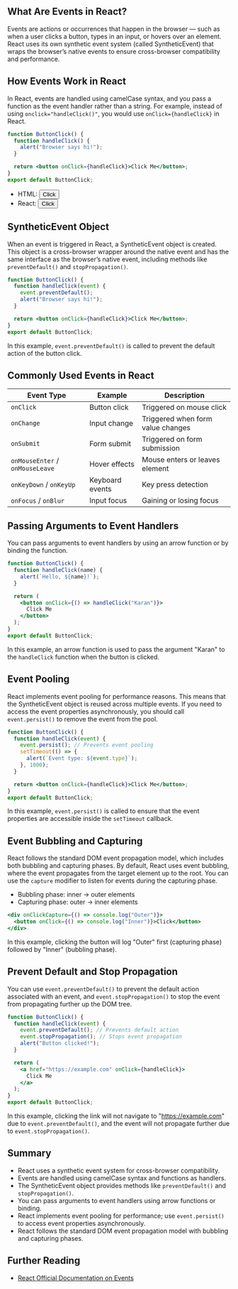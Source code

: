 ## What Are Events in React?
Events are actions or occurrences that happen in the browser — such as when a user clicks a button, types in an input, or hovers over an element.
React uses its own synthetic event system (called SyntheticEvent) that wraps the browser’s native events to ensure cross-browser compatibility and performance.

## How Events Work in React
In React, events are handled using camelCase syntax, and you pass a function as the event handler rather than a string. For example, instead of using `onclick="handleClick()"`, you would use `onClick={handleClick}` in React.

```jsx
function ButtonClick() {
  function handleClick() {
    alert("Browser says hi!");
  }

  return <button onClick={handleClick}>Click Me</button>;
}
export default ButtonClick;
```
- HTML: <button onclick="handleClick()">Click</button>
- React: <button onClick={handleClick}>Click</button>

## SyntheticEvent Object
When an event is triggered in React, a SyntheticEvent object is created. This object is a cross-browser wrapper around the native event and has the same interface as the browser’s native event, including methods like `preventDefault()` and `stopPropagation()`.

```jsx 
function ButtonClick() {
  function handleClick(event) {
    event.preventDefault();
    alert("Browser says hi!");
  }

  return <button onClick={handleClick}>Click Me</button>;
}
export default ButtonClick;
```
In this example, `event.preventDefault()` is called to prevent the default action of the button click.

## Commonly Used Events in React
| Event Type                      | Example         | Description                       |
| ------------------------------- | --------------- | --------------------------------- |
| `onClick`                       | Button click    | Triggered on mouse click          |
| `onChange`                      | Input change    | Triggered when form value changes |
| `onSubmit`                      | Form submit     | Triggered on form submission      |
| `onMouseEnter` / `onMouseLeave` | Hover effects   | Mouse enters or leaves element    |
| `onKeyDown` / `onKeyUp`         | Keyboard events | Key press detection               |
| `onFocus` / `onBlur`            | Input focus     | Gaining or losing focus           |

## Passing Arguments to Event Handlers
You can pass arguments to event handlers by using an arrow function or by binding the function.
```jsx
function ButtonClick() {
  function handleClick(name) {
    alert(`Hello, ${name}!`);
  }

  return (
    <button onClick={() => handleClick("Karan")}>
      Click Me
    </button>
  );
}
export default ButtonClick;
```
In this example, an arrow function is used to pass the argument "Karan" to the `handleClick` function when the button is clicked.

## Event Pooling
React implements event pooling for performance reasons. This means that the SyntheticEvent object is reused across multiple events. If you need to access the event properties asynchronously, you should call `event.persist()` to remove the event from the pool.

```jsx
function ButtonClick() {
  function handleClick(event) {
    event.persist(); // Prevents event pooling
    setTimeout(() => {
      alert(`Event type: ${event.type}`);
    }, 1000);
  }

  return <button onClick={handleClick}>Click Me</button>;
}
export default ButtonClick;
```
In this example, `event.persist()` is called to ensure that the event properties are accessible inside the `setTimeout` callback.

## Event Bubbling and Capturing
React follows the standard DOM event propagation model, which includes both bubbling and capturing phases. By default, React uses event bubbling, where the event propagates from the target element up to the root.
You can use the `capture` modifier to listen for events during the capturing phase.
- Bubbling phase: inner → outer elements
- Capturing phase: outer → inner elements
```jsx
<div onClickCapture={() => console.log("Outer")}>
  <button onClick={() => console.log("Inner")}>Click</button>
</div>
```
In this example, clicking the button will log "Outer" first (capturing phase) followed by "Inner" (bubbling phase).

## Prevent Default and Stop Propagation
You can use `event.preventDefault()` to prevent the default action associated with an event, and `event.stopPropagation()` to stop the event from propagating further up the DOM tree.

```jsx
function ButtonClick() {
  function handleClick(event) {
    event.preventDefault(); // Prevents default action
    event.stopPropagation(); // Stops event propagation
    alert("Button clicked!");
  }

  return (
    <a href="https://example.com" onClick={handleClick}>
      Click Me
    </a>
  );
}
export default ButtonClick;
```
In this example, clicking the link will not navigate to "https://example.com" due to `event.preventDefault()`, and the event will not propagate further due to `event.stopPropagation()`.


## Summary
- React uses a synthetic event system for cross-browser compatibility.
- Events are handled using camelCase syntax and functions as handlers.
- The SyntheticEvent object provides methods like `preventDefault()` and `stopPropagation()`.
- You can pass arguments to event handlers using arrow functions or binding.
- React implements event pooling for performance; use `event.persist()` to access event properties asynchronously.
- React follows the standard DOM event propagation model with bubbling and capturing phases.

## Further Reading
- [React Official Documentation on Events](https://reactjs.org/docs/events.html)